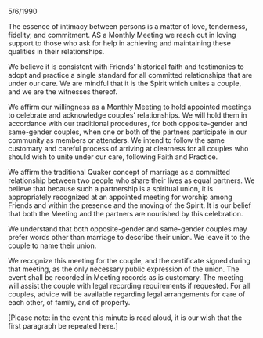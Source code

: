 5/6/1990

The essence of intimacy between persons is a matter of love, tenderness, fidelity, and commitment. AS a Monthly Meeting we reach out in loving support to those who ask for help in achieving and maintaining these qualities in their relationships.

We believe it is consistent with Friends’ historical faith and testimonies to adopt and practice a single standard for all committed relationships that are under our care. We are mindful that it is the Spirit which unites a couple, and we are the witnesses thereof.

We affirm our willingness as a Monthly Meeting to hold appointed meetings to celebrate and acknowledge couples’ relationships. We will hold them in accordance with our traditional procedures, for both opposite-gender and same-gender couples, when one or both of the partners participate in our community as members or attenders. We intend to follow the same customary and careful process of arriving at clearness for all couples who should wish to unite under our care, following Faith and Practice.

We affirm the traditional Quaker concept of marriage as a committed relationship between two people who share their lives as equal partners. We believe that because such a partnership is a spiritual union, it is appropriately recognized at an appointed meeting for worship among Friends and within the presence and the moving of the Spirit. It is our belief that both the Meeting and the partners are nourished by this celebration.

We understand that both opposite-gender and same-gender couples may prefer words other than marriage to describe their union. We leave it to the couple to name their union.

We recognize this meeting for the couple, and the certificate signed during that meeting, as the only necessary public expression of the union. The event shall be recorded in Meeting records as is customary. The meeting will assist the couple with legal recording requirements if requested. For all couples, advice will be available regarding legal arrangements for care of each other, of family, and of property.

[Please note: in the event this minute is read aloud, it is our wish that the first paragraph be repeated here.]
